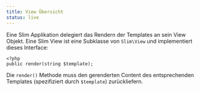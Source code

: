 ```yaml
---
title: View Übersicht
status: live
---
```


Eine Slim Applikation delegiert das Rendern der Templates an sein View Objekt. Eine Slim View ist eine Subklasse
von `Slim\View` und implementiert dieses Interface:

    <?php
    public render(string $template);

Die `render()` Methode muss den gerenderten Content des entsprechenden Templates (spezifiziert durch `$template`)
zurückliefern.
